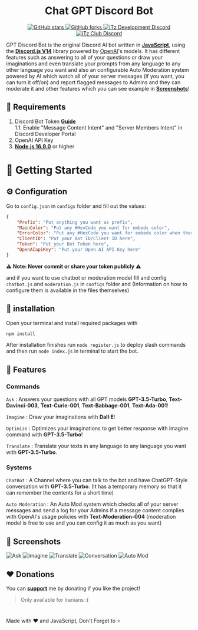 <h1 align="center">Chat GPT Discord Bot</h1>

<div align="center">
    <a href="https://github.com/iTzArshia/GPT-Discord-Bot/stargazers"> <img src="https://img.shields.io/github/stars/iTzArshia/GPT-Discord-Bot.svg" alt="GitHub stars"/> </a>
    <a href="https://github.com/iTzArshia/GPT-Discord-Bot/network"> <img src="https://img.shields.io/github/forks/iTzArshia/GPT-Discord-Bot.svg" alt="GitHub forks"/> </a>
    <a href="https://discord.gg/nKrBshQvcK"> <img src="https://badgen.net/discord/members/nKrBshQvcK" alt="iTz Development Discord"/> </a>
    <a href="https://discord.gg/8hr9CRqmfc"> <img src="https://badgen.net/discord/members/8hr9CRqmfc" alt="iTz Club Discord"/> </a>
</div>

GPT Discord Bot is the original Discord AI bot written in **[JavaScript](https://www.javascript.com/)**, using the **[Discord.js V14](discord.js.org/)** library powered by [OpenAI](https://openai.com/)'s models. It has different features such as answering to all of your questions or draw your imaginations and even translate your prompts from any language to any other language you want and also an configurable Auto Moderation system powered by AI which watch all of your server messages (if you want, you can turn it off/on) and report flagged messages to Admins and they can moderate it and other features which you can see example in **[Screenshots](https://github.com/iTzArshia/GPT-Discord-Bot#-screenshots)**!
## 🚧 Requirements
1. Discord Bot Token **[Guide](https://discordjs.guide/preparations/setting-up-a-bot-application.html#creating-your-bot)**  
   1.1. Enable "Message Content Intent" and "Server Members Intent" in Discord Developer Portal
2. OpenAI API Key
3. **[Node.js 16.9.0](https://nodejs.org/en/download/)** or higher
# 🚀 Getting Started
## ⚙️ Configuration
Go to `config.json` in `configs` folder and fill out the values:
```json
{
    "Prefix": "Put anything you want as prefix",
    "MainColor": "Put any #HexCode you want for embeds color",
    "ErrorColor": "Put any #HexCode you want for embeds color when there is an error",
    "ClientID": "Put your Bot ID/Client ID here",
    "Token": "Put your Bot Token here",
    "OpenAIapiKey": "Put your Open AI API Key here"
}
```
⚠️ **Note: Never commit or share your token publicly** ⚠️

and if you want to use chatbot or moderation model fill and config `chatbot.js` and `moderation.js` in `configs` folder and (Information on how to configure them is available in the files themselves)
## 🧠 installation
Open your terminal and install required packages with
```sh
npm install
```
After installation finishes run `node register.js` to deploy slash commands and then run `node index.js` in terminal to start the bot.
## 💫 Features
### Commands
`Ask` : Answers your questions with all GPT models **GPT-3.5-Turbo**, **Text-Davinci-003**, **Text-Curie-001**, **Text-Babbage-001**, **Text-Ada-001**! 

`Imagine` : Draw your imaginations with **Dall∙E**!

`Optimize` : Optimizes your imaginations to get better response with imagine command with **GPT-3.5-Turbo**!

`Translate` : Translate your texts in any language to any language you want with **GPT-3.5-Turbo**.
### Systems
`ChatBot` : A Channel where you can talk to the bot and have ChatGPT-Style conversation with **GPT-3.5-Turbo**. (It has a temporary memory so that it can remember the contents for a short time)

`Auto Moderation` : An Auto Mod system which checks all of  your server messages and send a log for your Admins if a message content complies with OpenAI's usage policies with **Text-Moderation-004** (moderation model is free to use and you can config it as much as you want)
## 📸 Screenshots
![Ask](https://user-images.githubusercontent.com/89854127/218874201-c64068e8-708e-49ca-a322-bcb1e4a76646.png)
![imagine](https://user-images.githubusercontent.com/89854127/218997350-d9a98021-33ad-4fed-b0bc-47306eebdd10.png)
![Translate](https://user-images.githubusercontent.com/89854127/218874217-f472fa38-9918-46a3-a0e2-6a4cbfb4c370.png)
![Conversation](https://user-images.githubusercontent.com/89854127/219849430-09bdbac5-2ffa-4759-9748-e33ec30c75f1.png)
![Auto Mod](https://user-images.githubusercontent.com/89854127/218874203-c54283b2-410a-4ab6-a233-1dbbb5f42594.png)
## ❤️ Donations
You can **[support](https://reymit.ir/itz_arshia)** me by donating if you like the project!
> Only available for Iranians :(
#
Made with ❤️ and JavaScript, Don't Forget to ⭐
